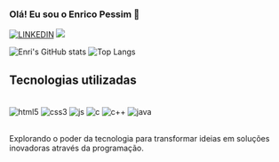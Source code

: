 ###  Olá! Eu sou o Enrico Pessim 👋

[![LINKEDIN](https://img.shields.io/badge/LinkedIn-0077B5?style=for-the-badge&logo=linkedin&logoColor=white)](www.linkedin.com/in/enrico-pessim-6085aa289/)
<a href="mailto:enricopessim04@gmail.com"><img src="https://img.shields.io/badge/Gmail-D14836?style=for-the-badge&logo=gmail&logoColor=white" target="_blank"></a>

![Enri's GitHub stats](https://github-readme-stats.vercel.app/api?username=Enrico-zz&show_icons=true&theme=tokyonight)
![Top Langs](https://github-readme-stats.vercel.app/api/top-langs/?username=Enrico-zz&layout=compact&theme=tokyonight)




## Tecnologias utilizadas

<div style="display: inline_block"><br/>
    <img align="center" alt="html5" src="https://img.shields.io/badge/HTML5-E34F26?style=for-the-badge&logo=html5&logoColor=white" />
    <img align="center" alt="css3" src="https://img.shields.io/badge/CSS3-1572B6?style=for-the-badge&logo=css3&logoColor=white" />
    <img align="center" alt="js" src="https://img.shields.io/badge/JavaScript-F7DF1E?style=for-the-badge&logo=javascript&logoColor=black" />
    <img align="center" alt="c" src="https://img.shields.io/badge/C-00599C?style=for-the-badge&logo=c&logoColor=white" />
    <img align="center" alt="c++" src="https://img.shields.io/badge/C%2B%2B-00599C?style=for-the-badge&logo=c%2B%2B&logoColor=white" />
    <img align="center" alt="java" src="https://img.shields.io/badge/Java-ED8B00?style=for-the-badge&logo=openjdk&logoColor=white" />
</div><br/>

Explorando o poder da tecnologia para transformar ideias em soluções inovadoras através da programação.
